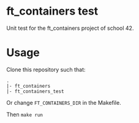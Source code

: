 # ft_containers test

Unit test for the ft_containers project of school 42.

# Usage

Clone this repository such that:

```
.
|- ft_containers
|- ft_containers_test
```

Or change `FT_CONTAINERS_DIR` in the Makefile.

Then `make run`
